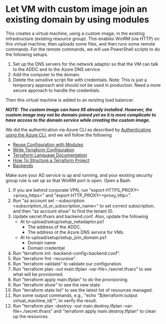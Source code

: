 # Let VM with custom image join an existing domain by using modules

This creates a virtual machine, using a custom image, in the existing infrastructure (existing resource group). This enables WinRM (via HTTP) on this virtual machine, then uploads some files, and then runs some remote commands. For the remote commands, we will use PowerShell scripts to do the following setups.

1. Set up the DNS servers for the network adaptor so that the VM can talk to the ADDC and to the Azure DNS service.
2. Add the computer to the domain.
3. Delete the sensitive script file with credentials.  Note: This is just a temporary approach and should not be used in production. Need a more secure approach to handle the credentials.

Then this virtual machine is added to an existing load balancer.

**_NOTE: The custom image can have IIS already installed. However, the custom image may not be domain-joined yet as it is more complicate to have access to the domain service while creating the custom image._**

We did the authentication via Azure CLI as described by [Authenticating using the Azure CLI](https://registry.terraform.io/providers/hashicorp/azuread/latest/docs/guides/azure_cli), and we will follow the following

- [Reuse Configuration with Modules](https://learn.hashicorp.com/collections/terraform/modules?utm_source=WEBSITE&utm_medium=WEB_IO&utm_offer=ARTICLE_PAGE&utm_content=DOCS)
- [Write Terraform Configuration](https://learn.hashicorp.com/collections/terraform/configuration-language)
- [Terraform Language Documentation](https://www.terraform.io/language)
- [How To Structure a Terraform Project](https://www.digitalocean.com/community/tutorials/how-to-structure-a-terraform-project)
- [Backends](https://www.terraform.io/language/settings/backends)

Make sure your AD service is up and running, and your existing security group rule is set up so that WinRM port is open. Open a Bash.

1. If you are behind corporate VPN, run "export HTTPS_PROXY=<proxy_https>" and "export HTTP_PROXY=<proxy_http>".
2. Run "az account set --subscription <subscription_id_or_subscription_name>" to set correct subscription, and then "az account show" to find the tenant ID.
3. Update secret.tfvars and backend.conf. Also, update the following
   - At to-upload/setup/setup_netadaptor.ps1
      - The address of the ADDC.
      - The address ot the Azure DNS service for VMs.
   - At to-upload/setup/setup_join_domain.ps1
      - Domain name
      - Domain credential
4. Run "terraform init -backend-config=backend.conf".
5. Run "terraform fmt -recursive".
6. Run "terraform validate" to validate our configuration.
7. Run "terraform plan -out main.tfplan -var-file=./secret.tfvars" to see what will be provisioned.
8. Run "terraform apply main.tfplan" to do the provisioning.
9. Run "terraform show" to see the new state.
10. Run "terraform state list" to see the latest list of resources managed.
11. Run some output commands, e.g., "echo "$(terraform output virtual_machine_id)"", to verify the result.
12. Run "terraform plan -destroy -out main.destroy.tfplan -var-file=./secret.tfvars" and "terraform apply main.destroy.tfplan" to clean up the resources.
